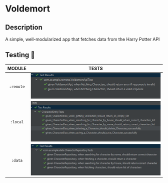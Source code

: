 # Voldemort
## Description
A simple, well-modularized app that fetches data from the Harry Potter API
## Testing :test_tube:
| MODULE | TESTS |
|:----:|:-----:|
| `:remote` | <img src="images/RemoteTests.png"/> |
| `:local` | <img src="images/LocalTests.png"/> |
| `:data` | <img src="images/DataTests.jpg"/> |
